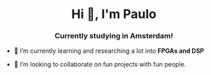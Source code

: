 <h1 align="center">Hi 👋, I'm Paulo</h1>
<h3 align="center">Currently studying in Amsterdam!</h3>

- 🌱 I’m currently learning and researching a lot into **FPGAs and DSP**

- 👯 I’m looking to collaborate on fun projects with fun people. 

<p align="left">
</p>

